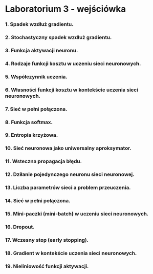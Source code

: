 # Laboratorium 3 - wejściówka


### 1. Spadek wzdłuż gradientu.


### 2. Stochastyczny spadek wzdłuż gradientu.


### 3. Funkcja aktywacji neuronu.


### 4. Rodzaje funkcji kosztu w uczeniu sieci neuronowych.


### 5. Współczynnik uczenia.


### 6. Własności funkcji kosztu w kontekście uczenia sieci neuronowych.


### 7. Sieć w pełni połączona.


### 8. Funkcja softmax.


### 9. Entropia krzyżowa.


### 10. Sieć neuronowa jako uniwersalny aproksymator.


### 11. Wsteczna propagacja błędu.


### 12. Dziłanie pojedynczego neuronu sieci neuronowej.


### 13. Liczba parametrów sieci a problem przeuczenia.


### 14. Sieć w pełni połączona.


### 15. Mini-paczki (mini-batch) w uczeniu sieci neuronowych.


### 16. Dropout.


### 17. Wczesny stop (early stopping).


### 18. Gradient w kontekście uczenia sieci neuronowych.


### 19. Nieliniowość funkcji aktywacji.

